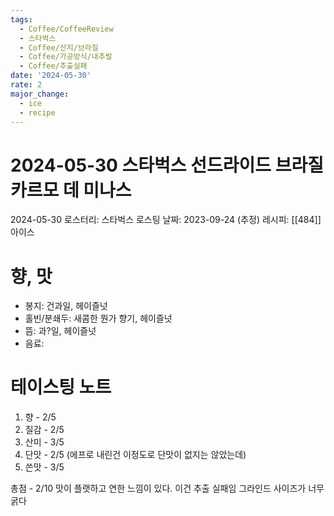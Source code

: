 ```yaml
---
tags:
  - Coffee/CoffeeReview
  - 스타벅스
  - Coffee/산지/브라질
  - Coffee/가공방식/내추럴
  - Coffee/추출실패
date: '2024-05-30'
rate: 2
major_change:
  - ice
  - recipe
---
```

# 2024-05-30 스타벅스 선드라이드 브라질 카르모 데 미나스
2024-05-30
로스터리: 스타벅스
로스팅 날짜: 2023-09-24 (추정)
레시피: [[484]] 아이스
# 향, 맛
- 봉지: 건과일, 헤이즐넛
- 홀빈/분쇄두: 새콤한 뭔가 향기, 헤이즐넛
- 뜸: 과?일, 헤이즐넛
- 음료: 
# 테이스팅 노트
1. 향 - 2/5
2. 질감 - 2/5
3. 산미 - 3/5
4. 단맛 - 2/5 (에프로 내린건 이정도로 단맛이 없지는 않았는데)
5. 쓴맛 - 3/5

총점 - 2/10
맛이 플랫하고 연한 느낌이 있다. 이건 추출 실패임 그라인드 사이즈가 너무 굵다